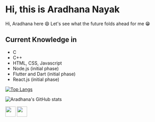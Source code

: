 # Hi, this is Aradhana Nayak

Hi, Aradhana here :smile:
Let's see what the future folds ahead for me :grin:

##  Current Knowledge in

 - C 
 - C++
 - HTML, CSS, Javascript
 - Node.js (initial phase)
 - Flutter and Dart (initial phase) 
 - React.js (initial phase)
 

 
 [![Top Langs](https://github-readme-stats.vercel.app/api/top-langs/?username=aradhana1807)](https://github.com/aradhana1807/github-readme-stats)

 ![Aradhana's GitHub stats](https://github-readme-stats.vercel.app/api?username=aradhana1807&show_icons=true&theme=radical)

<img height="32" width="32" src="https://cdn.jsdelivr.net/npm/simple-icons@v5/icons/HTML5.svg" />
<img height="32" width="32" src="https://unpkg.com/simple-icons@v5/icons/HTML5.svg" />
